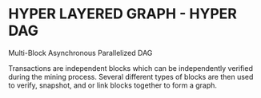 # HYPER LAYERED GRAPH - HYPER DAG

Multi-Block Asynchronous Parallelized DAG

Transactions are independent blocks which can be independently verified during the mining process.
Several different types of blocks are then used to verify, snapshot, and or link blocks together to form a graph.
